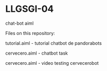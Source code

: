 # LLGSGI-04
chat-bot aiml

Files on this repository: 

  tutorial.aiml - tutorial chatbot de pandorabots

  cervecero.aiml - chatbot task

  cervecero.aiml - video testing cervecerobot
